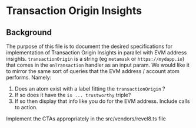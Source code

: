 # Transaction Origin Insights

## Background

The purpose of this file is to document the desired specifications for implementation of Transaction Origin Insights in parallel with EVM address insights. `transactionOrigin` is a string (eg `metamask` or `https://mydapp.io`) that comes in the `onTransaction` handler as an input param. We would like it to mirror the same sort of queries that the EVM address / account atom performs. Namely:

1. Does an atom exist with a label fitting the `transactionOrigin` ?
2. If so does it have the `is ... trustworthy` triple?
3. If so then display that info like you do for the EVM address. Include calls to action.

Implement the CTAs appropriately in the src/vendors/revel8.ts file
